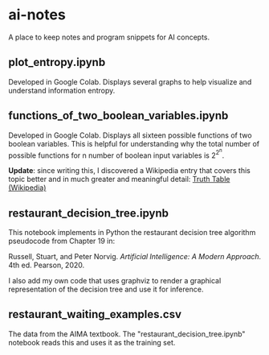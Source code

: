 # ai-notes
A place to keep notes and program snippets for AI concepts.

## plot_entropy.ipynb

Developed in Google Colab.  Displays several graphs to help visualize and understand information entropy.

## functions_of_two_boolean_variables.ipynb

Developed in Google Colab.  Displays all sixteen possible functions of two boolean variables.  This is helpful for understanding why the total number of possible functions for n number of boolean input variables is 2<sup>2<sup>n</sup></sup>.

**Update**: since writing this, I discovered a Wikipedia entry that covers this topic better and in much greater and meaningful detail:
[Truth Table (Wikipedia)](https://en.wikipedia.org/wiki/Truth_table)

## restaurant_decision_tree.ipynb

This notebook implements in Python the restaurant decision tree algorithm pseudocode from Chapter 19 in:

Russell, Stuart, and Peter Norvig. *Artificial Intelligence: A Modern Approach.* 4th ed. Pearson, 2020.

I also add my own code that uses graphviz to render a graphical representation of the decision tree and use it for inference.

## restaurant_waiting_examples.csv
The data from the AIMA textbook.  The "restaurant_decision_tree.ipynb" notebook reads this and uses it as the training set.